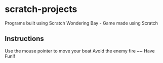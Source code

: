 # scratch-projects
Programs built using Scratch
Wondering Bay - Game made using Scratch

Instructions
------------
Use the mouse pointer to move your boat
Avoid the enemy fire ~~
Have Fun!!
